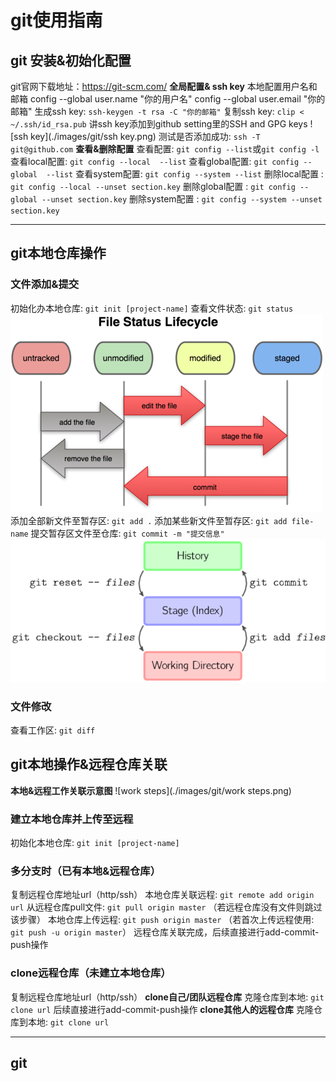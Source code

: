 # git使用指南
## git 安装&初始化配置
git官网下载地址：<https://git-scm.com/>
**全局配置& ssh key**
本地配置用户名和邮箱
	config --global user.name "你的用户名"
	config --global user.email "你的邮箱"
生成ssh key: `ssh-keygen -t rsa -C "你的邮箱"`
复制ssh key: `clip < ~/.ssh/id_rsa.pub`
讲ssh key添加到github setting里的SSH and GPG keys
![ssh key](./images/git/ssh key.png)
测试是否添加成功: `ssh -T git@github.com`
**查看&删除配置**
查看配置: `git config --list`或`git config -l`
查看local配置: `git config --local  --list`
查看global配置: `git config --global  --list`
查看system配置: `git config --system --list`
删除local配置 : `git config --local --unset section.key`
删除global配置 : `git config --global --unset section.key`
删除system配置 : `git config --system --unset section.key`
___
## git本地仓库操作
### 文件添加&提交
初始化办本地仓库: `git init [project-name]`
查看文件状态: `git status`
![git-work](./images/git/status.png)
添加全部新文件至暂存区: `git add .`
添加某些新文件至暂存区: `git add file-name`
提交暂存区文件至仓库: `git commit -m "提交信息"`
![git-work](./images/git/git-work.png)
### 文件修改
查看工作区: `git diff`
## git本地操作&远程仓库关联
**本地&远程工作关联示意图**
![work steps](./images/git/work steps.png)

### 建立本地仓库并上传至远程
初始化本地仓库: `git init [project-name]`

### 多分支时（已有本地&远程仓库）
复制远程仓库地址url（http/ssh）
本地仓库关联远程: `git remote add origin url` 
从远程仓库pull文件: `git pull origin master`
（若远程仓库没有文件则跳过该步骤）
本地仓库上传远程: `git push origin master`
（若首次上传远程使用: `git push -u origin master`）
远程仓库关联完成，后续直接进行add-commit-push操作

### clone远程仓库（未建立本地仓库）
复制远程仓库地址url（http/ssh）
**clone自己/团队远程仓库**
克隆仓库到本地: `git clone url`
后续直接进行add-commit-push操作
**clone其他人的远程仓库**
克隆仓库到本地: `git clone url`

___
## git
